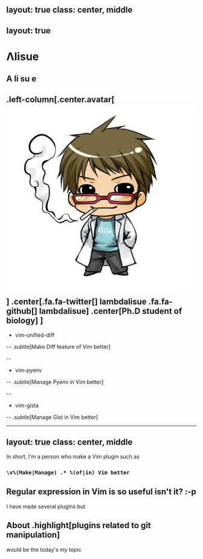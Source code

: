 layout: true
class: center, middle
---
layout: true
---
# &Lambda;lisue
## A li su e
.left-column[.center.avatar[![Avatar](img/with.png)]
  .center[.fa.fa-twitter[] lambdalisue .fa.fa-github[] lambdalisue]
  .center[Ph.D student of biology]
]
--

- vim-unified-diff<br>

--
  .subtle[Make Diff feature of Vim better]

--

- vim-pyenv<br>

--
  .subtle[Manage Pyenv in Vim better]

--

- vim-gista<br>

--
  .subtle[Manage Gist in Vim better]

---
layout: true
class: center, middle
---
In short, I'm a person who make a Vim plugin such as
### `\v%(Make|Manage) .* %(of|in) Vim better`
Regular expression in Vim is so useful isn't it? :-p
---
I have made several plugins but
## About .highlight[plugins related to git manipulation]
would be the today's my topic
